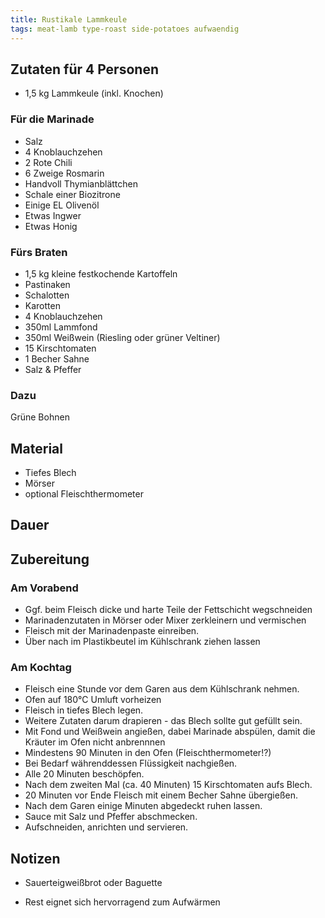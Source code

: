 ```yaml
---
title: Rustikale Lammkeule
tags: meat-lamb type-roast side-potatoes aufwaendig
---
```

## Zutaten für 4 Personen
* 1,5 kg Lammkeule (inkl. Knochen)

### Für die Marinade
* Salz
* 4 Knoblauchzehen
* 2 Rote Chili
* 6 Zweige Rosmarin
* Handvoll Thymianblättchen
* Schale einer Biozitrone
* Einige EL Olivenöl
* Etwas Ingwer
* Etwas Honig

### Fürs Braten
* 1,5 kg kleine festkochende Kartoffeln
* Pastinaken
* Schalotten
* Karotten
* 4 Knoblauchzehen
* 350ml Lammfond
* 350ml Weißwein (Riesling oder grüner Veltiner)
* 15 Kirschtomaten
* 1 Becher Sahne
* Salz & Pfeffer

### Dazu
Grüne Bohnen

## Material
* Tiefes Blech
* Mörser
* optional Fleischthermometer

## Dauer

## Zubereitung
### Am Vorabend
* Ggf. beim Fleisch dicke und harte Teile der Fettschicht wegschneiden
* Marinadenzutaten in Mörser oder Mixer zerkleinern und vermischen
* Fleisch mit der Marinadenpaste einreiben.
* Über nach im Plastikbeutel im Kühlschrank ziehen lassen

### Am Kochtag
* Fleisch eine Stunde vor dem Garen aus dem Kühlschrank nehmen.
* Ofen auf 180°C Umluft vorheizen
* Fleisch in tiefes Blech legen.
* Weitere Zutaten darum drapieren - das Blech sollte gut gefüllt sein.
* Mit Fond und Weißwein angießen, dabei Marinade abspülen, damit die Kräuter im Ofen nicht anbrennnen
* Mindestens 90 Minuten in den Ofen (Fleischthermometer!?)
* Bei Bedarf währenddessen Flüssigkeit nachgießen.
* Alle 20 Minuten beschöpfen.
* Nach dem zweiten Mal (ca. 40 Minuten) 15 Kirschtomaten aufs Blech.
* 20 Minuten vor Ende Fleisch mit einem Becher Sahne übergießen.
* Nach dem Garen einige Minuten abgedeckt ruhen lassen.
* Sauce mit Salz und Pfeffer abschmecken.
* Aufschneiden, anrichten und servieren.

## Notizen
- Sauerteigweißbrot oder Baguette
+ Rest eignet sich hervorragend zum Aufwärmen